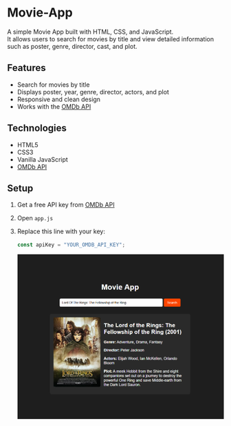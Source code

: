 # Movie-App

A simple Movie App built with HTML, CSS, and JavaScript.  
It allows users to search for movies by title and view detailed information such as poster, genre, director, cast, and plot.

## Features
- Search for movies by title  
- Displays poster, year, genre, director, actors, and plot  
- Responsive and clean design  
- Works with the [OMDb API](http://www.omdbapi.com/)  

## Technologies
- HTML5  
- CSS3  
- Vanilla JavaScript  
- [OMDb API](http://www.omdbapi.com/)  

## Setup
1. Get a free API key from [OMDb API](http://www.omdbapi.com/apikey.aspx)  
2. Open `app.js`  
3. Replace this line with your key:  
   ```javascript
   const apiKey = "YOUR_OMDB_API_KEY";

   ```
   
   <img src="Movie App/pictures/MovieApp.png" alt="Movie App preview" width="1000">

